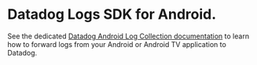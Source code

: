 # Datadog Logs SDK for Android.

See the dedicated [Datadog Android Log Collection documentation][1] to learn how to forward logs from your Android or Android TV application to Datadog.

[1]: https://docs.datadoghq.com/logs/log_collection/android/?tab=kotlin
